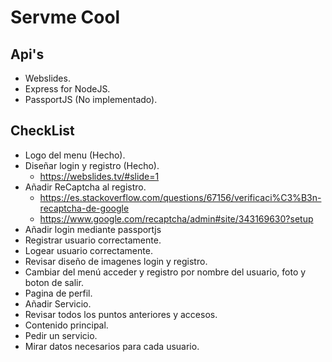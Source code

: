 # Servme Cool
## Api's
- Webslides.
- Express for NodeJS.
- PassportJS (No implementado).
## CheckList
- Logo del menu (Hecho).
- Diseñar login y registro (Hecho).
  - https://webslides.tv/#slide=1
- Añadir ReCaptcha al registro.
  - https://es.stackoverflow.com/questions/67156/verificaci%C3%B3n-recaptcha-de-google
  - https://www.google.com/recaptcha/admin#site/343169630?setup
- Añadir login mediante passportjs
- Registrar usuario correctamente.
- Logear usuario correctamente.
- Revisar diseño de imagenes login y registro.
- Cambiar del menú acceder y registro por nombre del usuario, foto y boton de salir.
- Pagina de perfil.
- Añadir Servicio.
- Revisar todos los puntos anteriores y accesos.
- Contenido principal.
- Pedir un servicio.
- Mirar datos necesarios para cada usuario.
